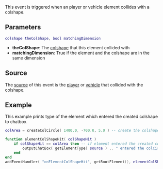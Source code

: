 This event is triggered when an player or vehicle element collides with a colshape.

Parameters
----------

``` lua
colshape theColShape, bool matchingDimension
```

-   **theColShape**: The [colshape](/docs/colshape.md "wikilink") that this element collided with
-   **matchingDimension**: True if the element and the colshape are in the same dimension

Source
------

The [source](/docs/event_system#event_source.md "wikilink") of this event is the [player](/player.md "wikilink") or [vehicle](/vehicle.md "wikilink") that collided with the colshape.

Example
-------

This example prints type of the element which entered the created colshape to chatbox.

``` lua
colArea = createColCircle( 1400.0, -700.0, 5.0 ) -- create the colshape

function elementColShapeHit( colShapeHit )
    if colShapeHit == colArea then -- if element entered the created colshape
        outputChatBox( getElementType( source ) .. " entered the colCircle!" ) -- print the type of the element to chatbox
    end
end
addEventHandler( "onElementColShapeHit", getRootElement(), elementColShapeHit ) -- add a handler function for the event
```
